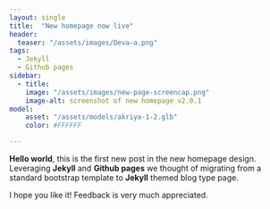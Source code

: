 ```yaml
---
layout: single
title:  "New homepage now live"
header: 
  teaser: "/assets/images/Deva-a.png"
tags:
  - Jekyll
  - Github pages
sidebar:
  - title:
    image: "/assets/images/new-page-screencap.png"
    image-alt: screenshot of new homepage v2.0.1
model: 
    asset: "/assets/models/akriya-1-2.glb"
    color: #FFFFFF

---
```




**Hello world**, this is the first new post in the new homepage design.
Leveraging **Jekyll** and **Github pages** we thought of migrating from a standard bootstrap template to **Jekyll** themed blog type page.

I hope you like it! Feedback is very much appreciated.